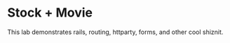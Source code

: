 Stock + Movie
=============
This lab demonstrates rails, routing, httparty, forms, and other cool shiznit.


